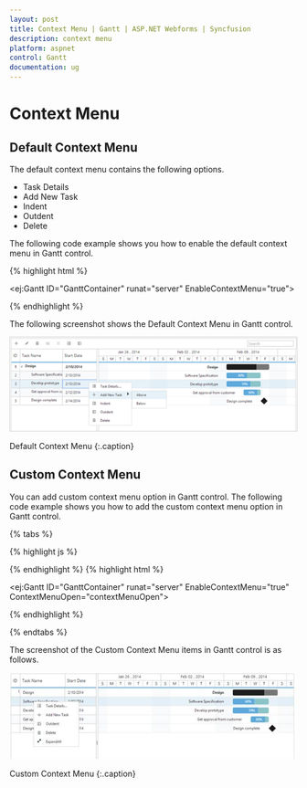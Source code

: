 ```yaml
---
layout: post
title: Context Menu | Gantt | ASP.NET Webforms | Syncfusion
description: context menu
platform: aspnet
control: Gantt
documentation: ug
---
```


# Context Menu

## Default Context Menu

The default context menu contains the following options.

* Task Details
* Add New Task
* Indent
* Outdent
* Delete

The following code example shows you how to enable the default context menu in Gantt control.







{% highlight html %}



<ej:Gantt ID="GanttContainer" runat="server" EnableContextMenu="true">



{% endhighlight %}



The following screenshot shows the Default Context Menu in Gantt control.



![](Context-Menu_images/Context-Menu_img1.png)

Default Context Menu
{:.caption}

## Custom Context Menu

You can add custom context menu option in Gantt control. The following code example shows you how to add the custom context menu option in Gantt control.


{% tabs %}

{% highlight js %}



<script type="text/javascript">

            function contextMenuOpen(args) {

                args.contextMenuItems.push(

                    {

                        headerText: "ExpandAll",

                        iconPath: "url(../images/Expand All.png)",

                        evenHandler: function () {

                            //event handler for custom menu items

                        }

                    });

            }

          </script>

{% endhighlight %}
{% highlight html %}

<ej:Gantt ID="GanttContainer" runat="server" EnableContextMenu="true" ContextMenuOpen="contextMenuOpen">



{% endhighlight %}

{% endtabs %}

The screenshot of the Custom Context Menu items in Gantt control is as follows.



![C:/Users/Rajasekar/Desktop/IMG_17062014_121224.png](Context-Menu_images/Context-Menu_img2.png)


Custom Context Menu
{:.caption}
